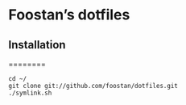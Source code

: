 # Foostan’s dotfiles

## Installation
========

```
cd ~/
git clone git://github.com/foostan/dotfiles.git
./symlink.sh
```